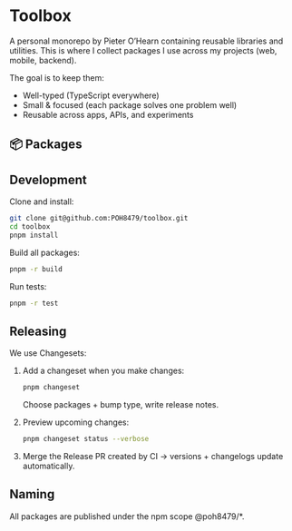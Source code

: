 # Toolbox

A personal monorepo by Pieter O’Hearn containing reusable libraries and utilities.
This is where I collect packages I use across my projects (web, mobile, backend).

The goal is to keep them:

- Well-typed (TypeScript everywhere)
- Small & focused (each package solves one problem well)
- Reusable across apps, APIs, and experiments

## 📦 Packages

## Development

Clone and install:

```bash
git clone git@github.com:POH8479/toolbox.git
cd toolbox
pnpm install
```

Build all packages:

```bash
pnpm -r build
```

Run tests:

```bash
pnpm -r test
```

## Releasing

We use Changesets:

1. Add a changeset when you make changes:

   ```bash
   pnpm changeset
   ```

   Choose packages + bump type, write release notes.

2. Preview upcoming changes:

   ```bash
   pnpm changeset status --verbose
   ```

3. Merge the Release PR created by CI → versions + changelogs update automatically.

## Naming

All packages are published under the npm scope @poh8479/\*.
